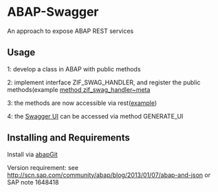 # ABAP-Swagger

An approach to expose ABAP REST services

## Usage

1: develop a class in ABAP with public methods

2: implement interface ZIF_SWAG_HANDLER, and register the public methods(example [method zif_swag_handler~meta](https://github.com/larshp/ABAP-Swagger/blob/master/src/example/zcl_swag_example_handler.clas.abap)

3: the methods are now accessible via rest([example](https://github.com/larshp/ABAP-Swagger/blob/master/src/example/zcl_swag_example.clas.abap))

4: the [Swagger UI](http://swagger.io/swagger-ui/) can be accessed via method GENERATE_UI

## Installing and Requirements

Install via [abapGit](http://www.abapgit.org)

Version requirement: see http://scn.sap.com/community/abap/blog/2013/01/07/abap-and-json or SAP note 1648418

